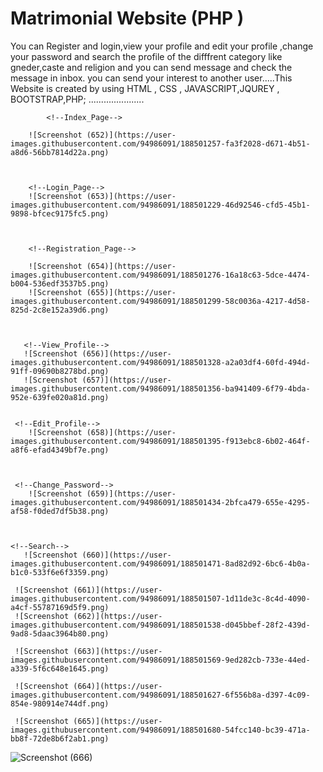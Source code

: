 #  Matrimonial Website (PHP )
You can Register and login,view your profile and edit your profile ,change your password and search the profile of the difffrent category like gneder,caste and religion and you can send message and check the message in inbox. you can send  your interest to another user.....This Website is created by using HTML , CSS , JAVASCRIPT,JQUREY , BOOTSTRAP,PHP; ......................




            <!--Index_Page-->
         
        ![Screenshot (652)](https://user-images.githubusercontent.com/94986091/188501257-fa3f2028-d671-4b51-a8d6-56bb7814d22a.png)

        
        
        <!--Login_Page-->
        ![Screenshot (653)](https://user-images.githubusercontent.com/94986091/188501229-46d92546-cfd5-45b1-9898-bfcec9175fc5.png)



        <!--Registration_Page-->
        
        ![Screenshot (654)](https://user-images.githubusercontent.com/94986091/188501276-16a18c63-5dce-4474-b004-536edf3537b5.png)
        ![Screenshot (655)](https://user-images.githubusercontent.com/94986091/188501299-58c0036a-4217-4d58-825d-2c8e152a39d6.png)


     
       <!--View_Profile-->
       ![Screenshot (656)](https://user-images.githubusercontent.com/94986091/188501328-a2a03df4-60fd-494d-91ff-09690b8278bd.png)
       ![Screenshot (657)](https://user-images.githubusercontent.com/94986091/188501356-ba941409-6f79-4bda-952e-639fe020a81d.png)


     <!--Edit_Profile-->
        ![Screenshot (658)](https://user-images.githubusercontent.com/94986091/188501395-f913ebc8-6b02-464f-a8f6-efad4349bf7e.png)



     <!--Change_Password-->
        ![Screenshot (659)](https://user-images.githubusercontent.com/94986091/188501434-2bfca479-655e-4295-af58-f0ded7df5b38.png)



    <!--Search-->
       ![Screenshot (660)](https://user-images.githubusercontent.com/94986091/188501471-8ad82d92-6bc6-4b0a-b1c0-533f6e6f3359.png)


   <!--Search_record-->
     ![Screenshot (661)](https://user-images.githubusercontent.com/94986091/188501507-1d11de3c-8c4d-4090-a4cf-55787169d5f9.png)
     ![Screenshot (662)](https://user-images.githubusercontent.com/94986091/188501538-d045bbef-28f2-439d-9ad8-5daac3964b80.png)


  <!--Inbox-->
     ![Screenshot (663)](https://user-images.githubusercontent.com/94986091/188501569-9ed282cb-733e-44ed-a339-5f6c648e1645.png)

   <!--Sent-->
     ![Screenshot (664)](https://user-images.githubusercontent.com/94986091/188501627-6f556b8a-d397-4c09-854e-980914e744df.png)
     
   <!--Interested-->
     ![Screenshot (665)](https://user-images.githubusercontent.com/94986091/188501680-54fcc140-bc39-471a-bb8f-72de8b6f2ab1.png)
     
    
   <!--USer_Profile-->
   ![Screenshot (666)](https://user-images.githubusercontent.com/94986091/188501730-bba781ea-cf48-41cf-a156-840ac6c429be.png)


















